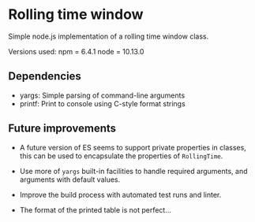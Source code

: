 # Rolling time window

Simple node.js implementation of a rolling time window class.

Versions used:
npm = 6.4.1
node = 10.13.0

## Dependencies

- yargs: Simple parsing of command-line arguments
- printf: Print to console using C-style format strings

## Future improvements

- A future version of ES seems to support private properties in classes, this
  can be used to encapsulate the properties of `RollingTime`.

- Use more of `yargs` built-in facilities to handle required arguments, and
  arguments with default values.

- Improve the build process with automated test runs and linter.

- The format of the printed table is not perfect...
